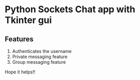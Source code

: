 # Python Sockets Chat app with Tkinter gui
## Features
1. Authenticates the username 
2. Private messaging feature 
3. Group messaging feature 


Hope it helps!! 
